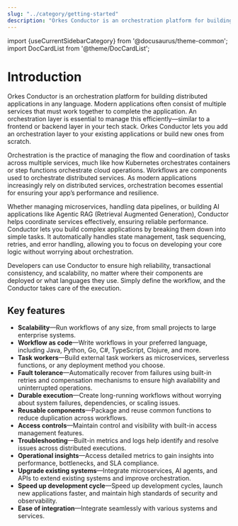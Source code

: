 ```yaml
---
slug: "../category/getting-started"
description: "Orkes Conductor is an orchestration platform for building distributed applications in any language. Get started on how to use Conductor, including its core concepts, installation, and more. "
---
```


import {useCurrentSidebarCategory} from '@docusaurus/theme-common';
import DocCardList from '@theme/DocCardList';

# Introduction

Orkes Conductor is an orchestration platform for building distributed applications in any language. Modern applications often consist of multiple services that must work together to complete the application. An orchestration layer is essential to manage this efficiently—similar to a frontend or backend layer in your tech stack. Orkes Conductor lets you add an orchestration layer to your existing applications or build new ones from scratch.

Orchestration is the practice of managing the flow and coordination of tasks across multiple services, much like how Kubernetes orchestrates containers or step functions orchestrate cloud operations. Workflows are components used to orchestrate distributed services. As modern applications increasingly rely on distributed services, orchestration becomes essential for ensuring your app’s performance and resilience.

Whether managing microservices, handling data pipelines, or building AI applications like Agentic RAG (Retrieval Augmented Generation), Conductor helps coordinate services effectively, ensuring reliable performance.
Conductor lets you build complex applications by breaking them down into simple tasks. It automatically handles state management, task sequencing, retries, and error handling, allowing you to focus on developing your core logic without worrying about orchestration.

Developers can use Conductor to ensure high reliability, transactional consistency, and scalability, no matter where their components are deployed or what languages they use. Simply define the workflow, and the Conductor takes care of the execution.

## Key features

- **Scalability**—Run workflows of any size, from small projects to large enterprise systems.
- **Workflow as code**—Write workflows in your preferred language, including Java, Python, Go, C#, TypeScript, Clojure, and more.
- **Task workers**—Build external task workers as microservices, serverless functions, or any deployment method you choose.
- **Fault tolerance**—Automatically recover from failures using built-in retries and compensation mechanisms to ensure high availability and uninterrupted operations.
- **Durable execution**—Create long-running workflows without worrying about system failures, dependencies, or scaling issues.
- **Reusable components**—Package and reuse common functions to reduce duplication across workflows.
- **Access controls**—Maintain control and visibility with built-in access management features.
- **Troubleshooting**—Built-in metrics and logs help identify and resolve issues across distributed executions.
- **Operational insights**—Access detailed metrics to gain insights into performance, bottlenecks, and SLA compliance.
- **Upgrade existing systems**—Integrate microservices, AI agents, and APIs to extend existing systems and improve orchestration.
- **Speed up development cycle**—Speed up development cycles, launch new applications faster, and maintain high standards of security and observability.
- **Ease of integration**—Integrate seamlessly with various systems and services.

<DocCardList items={useCurrentSidebarCategory().items} />
